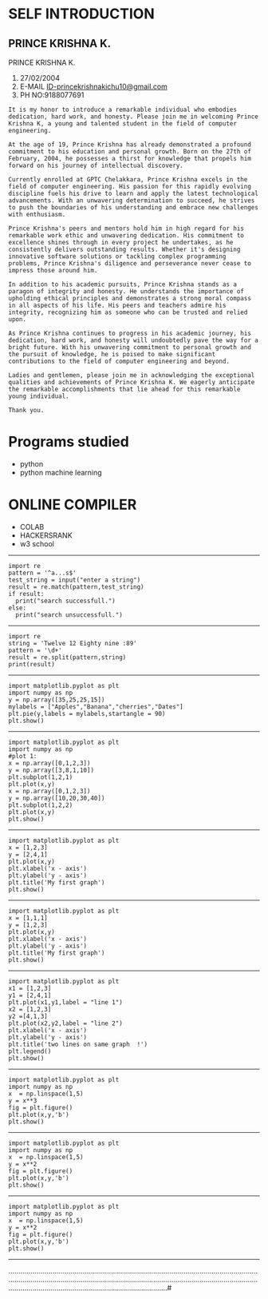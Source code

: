# SELF INTRODUCTION
## PRINCE KRISHNA K.
PRINCE KRISHNA K.
1. 27/02/2004
2. E-MAIL ID-princekrishnakichu10@gmail.com
3. PH NO:9188077691

```
It is my honor to introduce a remarkable individual who embodies dedication, hard work, and honesty. Please join me in welcoming Prince Krishna K, a young and talented student in the field of computer engineering.

At the age of 19, Prince Krishna has already demonstrated a profound commitment to his education and personal growth. Born on the 27th of February, 2004, he possesses a thirst for knowledge that propels him forward on his journey of intellectual discovery.

Currently enrolled at GPTC Chelakkara, Prince Krishna excels in the field of computer engineering. His passion for this rapidly evolving discipline fuels his drive to learn and apply the latest technological advancements. With an unwavering determination to succeed, he strives to push the boundaries of his understanding and embrace new challenges with enthusiasm.

Prince Krishna's peers and mentors hold him in high regard for his remarkable work ethic and unwavering dedication. His commitment to excellence shines through in every project he undertakes, as he consistently delivers outstanding results. Whether it's designing innovative software solutions or tackling complex programming problems, Prince Krishna's diligence and perseverance never cease to impress those around him.

In addition to his academic pursuits, Prince Krishna stands as a paragon of integrity and honesty. He understands the importance of upholding ethical principles and demonstrates a strong moral compass in all aspects of his life. His peers and teachers admire his integrity, recognizing him as someone who can be trusted and relied upon.

As Prince Krishna continues to progress in his academic journey, his dedication, hard work, and honesty will undoubtedly pave the way for a bright future. With his unwavering commitment to personal growth and the pursuit of knowledge, he is poised to make significant contributions to the field of computer engineering and beyond.

Ladies and gentlemen, please join me in acknowledging the exceptional qualities and achievements of Prince Krishna K. We eagerly anticipate the remarkable accomplishments that lie ahead for this remarkable young individual.

Thank you.
```
# Programs studied
- python
- python machine learning


# ONLINE COMPILER
- COLAB
- HACKERSRANK
- w3 school
---
```
import re
pattern = '^a...s$'
test_string = input("enter a string")
result = re.match(pattern,test_string)
if result:
  print("search successfull.")
else:
  print("search unsuccessfull.")
  ```
  ---
  ```
  import re
string = 'Twelve 12 Eighty nine :89'
pattern = '\d+'
result = re.split(pattern,string)
print(result)
```
---
```
import matplotlib.pyplot as plt
import numpy as np
y = np.array([35,25,25,15])
mylabels = ["Apples","Banana","cherries","Dates"]
plt.pie(y,labels = mylabels,startangle = 90)
plt.show()
```
---
```
import matplotlib.pyplot as plt
import numpy as np
#plot 1:
x = np.array([0,1,2,3])
y = np.array([3,8,1,10])
plt.subplot(1,2,1)
plt.plot(x,y)
x = np.array([0,1,2,3])
y = np.array([10,20,30,40])
plt.subplot(1,2,2)
plt.plot(x,y)
plt.show()
```
---
```
import matplotlib.pyplot as plt
x = [1,2,3]
y = [2,4,1]
plt.plot(x,y)
plt.xlabel('x - axis')
plt.ylabel('y - axis')
plt.title('My first graph')
plt.show()
```
---
```
import matplotlib.pyplot as plt
x = [1,1,1]
y = [1,2,3]
plt.plot(x,y)
plt.xlabel('x - axis')
plt.ylabel('y - axis')
plt.title('My first graph')
plt.show()
```
---
```
import matplotlib.pyplot as plt
x1 = [1,2,3]
y1 = [2,4,1]
plt.plot(x1,y1,label = "line 1")
x2 = [1,2,3]
y2 =[4,1,3]
plt.plot(x2,y2,label = "line 2")
plt.xlabel('x - axis')
plt.ylabel('y - axis')
plt.title('two lines on same graph  !')
plt.legend()
plt.show()
```
---
```
import matplotlib.pyplot as plt
import numpy as np
x  = np.linspace(1,5)
y = x**3
fig = plt.figure()
plt.plot(x,y,'b')
plt.show()
```
---
```
import matplotlib.pyplot as plt
import numpy as np
x  = np.linspace(1,5)
y = x**2
fig = plt.figure()
plt.plot(x,y,'b')
plt.show()
```
---
```
import matplotlib.pyplot as plt
import numpy as np
x  = np.linspace(1,5)
y = x**2
fig = plt.figure()
plt.plot(x,y,'b')
plt.show()
```
---





.......................................................................................................................................................................................................................................................................................................................................#
